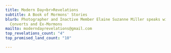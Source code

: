 ```yaml
---
title: Modern Day<br>Revelations
subtitle: A Book of Mormons' Stories
blurb: Photographer and Inactive Member Elaine Suzanne Miller speaks with <br>Mormon
  Converts and Ex-Mormons
mailto: moderndayrevelations@gmail.com
top_revelations_count: "4"
top_promised_land_count: "10"

---
```

